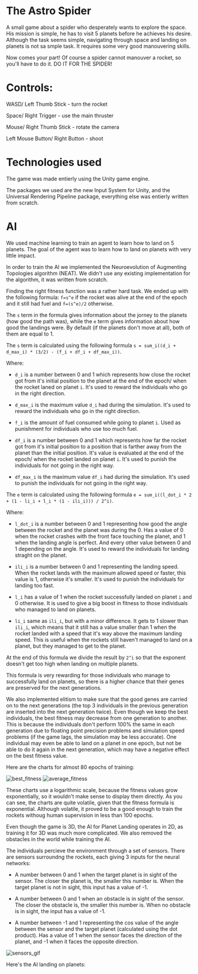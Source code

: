 # The Astro Spider

A small game about a spider who desperately wants to explore the space. 
His mission is simple, he has to visit 5 planets before he achieves his desire.
Although the task seems simple, navigating through space and landing on planets is not sa smple task. It requires some very good manouvering skills.

Now comes your part! Of course a spider cannot manouver a rocket, so you'll have to do it. DO IT FOR THE SPIDER!

# Controls: 

WASD/ Left Thumb Stick - turn the rocket

Space/ Right Trigger - use the main thruster

Mouse/ Right Thumb Stick - rotate the camera

Left Mouse Button/ Right Button - shoot

# Technologies used

The game was made entierly using the Unity game engine. 

The packages we used are the new Input System for Unity, and the Universal Rendering Pipeline package, everything else was entierly written from scratch.

# AI

We used machine learning to train an agent to learn how to land on 5 planets. The goal of the agent was to learn how to land on planets with very little impact.

In order to train the AI we implemented the Neuroevolution of Augmenting Topologies algorithm (NEAT). We didn't use any existing implementation for the algorithm, it was written from scratch.

Finding the right fitness function was a rather hard task. We ended up with the following formula:
```f=s^e``` if the rocket was alive at the end of the epoch and it still had fuel and ```f=(s^e)/2``` otherwise.

The ```s``` term in the formula gives information about the jorney to the planets (how good the path was), while the ```e``` term gives information about how good the landings were. By default (if the planets don't move at all), both of them are equal to 1.

The ```s``` term is calculated using the following formula ```s = sum_i((d_i + d_max_i) * (3/2) - (f_i + df_i + df_max_i))```.

Where: 

* ```d_i``` is a number between 0 and 1 which represents how close the rocket got from it's initial position to the planet at the end of the epoch/ when the rocket laned on planet ```i```. It's used to reward the individuals who go in the right direction.

* ```d_max_i``` is the maximum value ```d_i``` had during the simulation. It's used to reward the individuals who go in the right direction.

* ```f_i``` is the amount of fuel consumed while going to planet ```i```. Used as punishment for individuals who use too much fuel.

* ```df_i``` is a number between 0 and 1 which represents how far the rocket got from it's initial position to a position that is farther away from the planet than the initial position. It's value is evaluated at the end of the epoch/ when the rocket landed on planet ```i```. It's used to punish the individuals for not going in the right way.

* ```df_max_i``` is the maximum value ```df_i``` had during the simulation. It's used to punish the individuals for not going in the right way.

The ```e``` term is calculated using the following formula ```e = sum_i((l_dot_i * 2 + (1 - li_i + l_i * (1 - ili_i))) / 2^i)```.

Where:

*  ```l_dot_i``` is a number between 0 and 1 representing how good the angle between the rocket and the planet was during the 0. Has a value of 0 when the rocket crashes with the front face touching the planet, and 1 when the landing angle is perfect. And every other value between 0 and 1 depending on the angle. It's used to reward the individuals for landing straght on the planet.

* ```ili_i``` is a number between 0 and 1 representing the landing speed. When the rocket lands with the maximum allowed speed or faster, this value is 1, otherwise it's smaller. It's used to punish the individuals for landing too fast.

* ```l_i``` has a value of 1 when the rocket successfully landed on planet ```i``` and 0 otherwise. It is used to give a big boost in fitness to those individuals who managed to land on planets. 

* ```li_i``` same as ```ili_i```, but with a minor difference. It gets to 1 slower than ```ili_i```, which means that it still has a value smaller than 1 when the rocket landed with a speed that it's way above the maximum landing speed. This is useful when the rockets still haven't managed to land on a planet, but they managed to get to the planet.

At the end of this formula we divide the result by ```2^i``` so that the exponent doesn't get too high when landing on multiple planets.

This formula is very rewarding for those individuals who manage to successfully land on planets, so there is a higher chance that their genes are preserved for the next generations.

We also implemented elitism to make sure that the good genes are carried on to the next generations (the top 3 individuals in the previous generation are inserted into the next generation twice). Even though we keep the best individuals, the best fitness may decrease from one generation to another. This is because the individuals don't perform 100% the same in each generation due to floating point precision problems and simulation speed problems (if the game lags, the simulation may be less accurate). One individual may even be able to land on a planet in one epoch, but not be able to do it again in the next generation, which may have a negative effect on the best fitness value.

Here are the charts for almost 80 epochs of training: 

![best_fitness](https://github.com/AstroSpiders/The-Astro-Spider/blob/main/Training%20Results/max_fitness.png)
![average_fitness](https://github.com/AstroSpiders/The-Astro-Spider/blob/main/Training%20Results/average_fitness.png)

These charts use a logarithmic scale, because the fitness values grow exponentially, so it wouldn't make sense to display them directly. As you can see, the charts are quite volatile, given that the fitness formula is exponential. Although volatile, it proved to be a good enough to train the rockets withoug human supervision in less than 100 epochs.

Even though the game is 3D, the AI for Planet Landing operates in 2D, as training it for 3D was much more complicated. We also removed the obstacles in the world while training the AI.

The individuals percieve the environment through a set of sensors. There are sensors surroundng the rockets, each giving 3 inputs for the neural networks:

* A number between 0 and 1 when the target planet is in sight of the sensor. The closer the planet is, the smaller this number is. When the target planet is not in sight, this input has a value of -1.

* A number between 0 and 1 when an obstacle is in sight of the sensor. The closer the obstacle is, the smaller this number is. When no obstacle is in sight, the input has a value of -1.

* A number between -1 and 1 representing the cos value of the angle between the sensor and the target planet (calculated using the dot product). Has a value of 1 when the sensor faces the direction of the planet, and -1 when it faces the opposite direction. 

![sensors_gif](https://github.com/AstroSpiders/The-Astro-Spider/blob/main/Readme%20Resources/SensorsGif.gif)

Here's the AI landing on planets:

